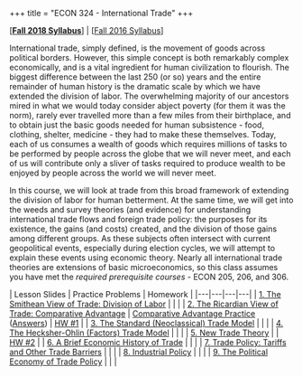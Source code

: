 +++
title = "ECON 324 - International Trade"
+++

[[**Fall 2018 Syllabus**](https://www.dropbox.com/s/26dxgos34p5cfhs/ECON_324_Syllabus_Safner.pdf?dl=0)] | [[Fall 2016 Syllabus](https://www.dropbox.com/s/26dxgos34p5cfhs/ECON_324_Syllabus_Safner.pdf?dl=0)]

International trade, simply defined, is the movement of goods across political borders. However, this simple concept is both remarkably complex economically, and is a vital ingredient for human civilization to flourish. The biggest difference between the last 250 (or so) years and the entire remainder of human history is the dramatic scale by which we have extended the division of labor. The overwhelming majority of our ancestors mired in what we would today consider abject poverty (for them it was the norm), rarely ever travelled more than a few miles from their birthplace, and to obtain just the basic goods needed for human subsistence - food, clothing, shelter, medicine - they had to make these themselves. Today, each of us consumes a wealth of goods which requires millions of tasks to be performed by people across the globe that we will never meet, and each of us will contribute only a sliver of tasks required to produce wealth to be enjoyed by people across the world we will never meet. 

In this course, we will look at trade from this broad framework of extending the division of labor for human betterment. At the same time, we will get into the weeds and survey theories (and evidence) for  understanding international trade flows and foreign trade policy: the purposes for its existence, the gains (and costs) created, and the division of those gains among different groups. As these subjects often intersect with current geopolitical events, especially during election cycles, we will attempt to explain these events using economic theory. Nearly all international trade theories are extensions of basic microeconomics, so this class assumes you have met the *required prerequisite courses* - ECON 205, 206, and 306. 


| Lesson Slides | Practice Problems | Homework | 
|---|---|---|---|
| [1. The Smithean View of Trade: Division of Labor](https://www.dropbox.com/s/chz3mlpqm4vf3r3/Lesson1.pdf?dl=0) | | |
| [2. The Ricardian View of Trade: Comparative Advantage](https://www.dropbox.com/s/0jz926cugahow9m/Lesson2.pdf?dl=0) | [Comparative Advantage Practice](https://www.dropbox.com/s/iz6l2rne3uzxoog/Comparative%20Advantage%20Practice%20Problems.pdf?dl=0) ([Answers](https://www.dropbox.com/s/5aegit2q7ycukyl/Comparative%20Advantage%20Practice%20Problems%20Answers.pdf?dl=0)) | [HW #1](https://www.dropbox.com/s/ai1bb86v9hbii7s/Homework1.pdf?dl=0) | 
| [3. The Standard (Neoclassical) Trade Model](https://www.dropbox.com/s/zdy8x8btwcmc3k7/Lesson3.pdf?dl=0) | | | 
| [4. The Hecksher-Ohlin (Factors) Trade Model](https://www.dropbox.com/s/m0iiw3nm0hooe5j/Lesson4.pdf?dl=0) | | |
| [5. New Trade Theory](https://www.dropbox.com/s/sxcrvba5lgdmz2j/Lesson5.pdf?dl=0) | | [HW #2](https://www.dropbox.com/s/py7b4ar8lw7ubcv/Homework2.pdf?dl=0) | 
| [6. A Brief Economic History of Trade](https://www.dropbox.com/s/lix8z7emcn37y5e/Lesson6.pdf?dl=0) | | | 
| [7. Trade Policy: Tariffs and Other Trade Barriers](https://www.dropbox.com/s/unrta4dhq2k308s/Lesson7.pdf?dl=0) | | | 
| [8. Industrial Policy](https://www.dropbox.com/s/zhfkcjoj9bd6w1d/Lesson8.pdf?dl=0) | | | 
| [9. The Political Economy of Trade Policy](https://www.dropbox.com/s/6synro1y066cdbm/Lesson9.pdf?dl=0) | | | 